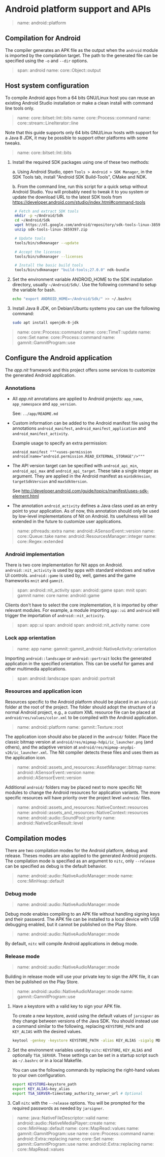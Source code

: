 # Android platform support and APIs

> name: android::platform

## Compilation for Android

The compiler generates an APK file as the output when the `android`
module is imported by the compilation target. The path to the generated
file can be specified using the `-o` and `--dir` options.

> span: android
> name: core::Object::output

## Host system configuration

To compile Android apps from a 64 bits GNU/Linux host you can reuse an existing Android Studio
installation or make a clean install with command line tools only.

> name: core::bitset::Int::bits
> name: core::Process::command
> name: core::stream::LineIterator::line

Note that this guide supports only 64 bits GNU/Linux hosts with support for a Java 8 JDK,
it may be possible to support other platforms with some tweaks.

> name: core::bitset::Int::bits

1. Install the required SDK packages using one of these two methods:

   a.	Using Android Studio, open `Tools > Android > SDK Manager`, in the SDK Tools tab,
   install "Android SDK Build-Tools", CMake and NDK.

   b.	From the command line, run this script for a quick setup without Android Studio.
   You will probably need to tweak it to you system or update the download URL
   to the latest SDK tools from https://developer.android.com/studio/index.html#command-tools

   ~~~bash
   	# Fetch and extract SDK tools
   	mkdir -p ~/Android/Sdk
   	cd ~/Android/Sdk
   	wget https://dl.google.com/android/repository/sdk-tools-linux-3859397.zip
   	unzip sdk-tools-linux-3859397.zip

   	# Update tools
   	tools/bin/sdkmanager --update

   	# Accept the licenses
   	tools/bin/sdkmanager --licenses

   	# Install the basic build tools
   	tools/bin/sdkmanager "build-tools;27.0.0" ndk-bundle
   ~~~

2. Set the environment variable ANDROID_HOME to the SDK installation directory, usually `~/Android/Sdk/`.
   Use the following command to setup the variable for bash.

   ~~~bash
   echo "export ANDROID_HOME=~/Android/Sdk/" >> ~/.bashrc
   ~~~

3. Install Java 8 JDK, on Debian/Ubuntu systems you can use the following command:

   ~~~bash
   sudo apt install openjdk-8-jdk
   ~~~

> name: core::Process::command
> name: core::TimeT::update
> name: core::Set
> name: core::Process::command
> name: gamnit::GamnitProgram::use

## Configure the Android application

The _app.nit_ framework and this project offers some services to
customize the generated Android application.

### Annotations

* All _app.nit_ annotations are applied to Android projects:
  `app_name`, `app_namespace` and `app_version`.

  See: `../app/README.md`

* Custom information can be added to the Android manifest file
  using the annotations `android_manifest`, `android_manifest_application`
  and `android_manifest_activity`.

  Example usage to specify an extra permission:

  ~~~
  android_manifest """<uses-permission android:name="android.permission.READ_EXTERNAL_STORAGE"/>"""
  ~~~

* The API version target can be specified with `android_api_min`,
  `android_api_max` and `android_api_target`. These take a single
  integer as argument. They are applied in the Android manifest as
  `minSdkVesion`, `targetSdkVersion` and `maxSdkVersion`.

  See http://developer.android.com/guide/topics/manifest/uses-sdk-element.html

* The annotation `android_activity` defines a Java class used as an
  entry point to your application. As of now, this annotation should
  only be used by low-level implementations of Nit on Android.
  Its usefulness will be extended in the future to customize user applications.

> name: pthreads::extra
> name: android::ASensorEvent::version
> name: core::Queue::take
> name: android::ResourcesManager::integer
> name: core::Regex::extended

### Android implementation

There is two core implementation for Nit apps on Android.
`android::nit_activity` is used by apps with standard windows and native UI controls.
`android::game` is used by, well, games and the game frameworks `mnit` and `gamnit`.

> span: android::nit_activity
> span: android::game
> span: mnit
> span: gamnit
> name: core
> name: android::game

Clients don't have to select the core implementation, it is imported by other relevant modules.
For example, a module importing `app::ui` and `android` will trigger the importation of `android::nit_activity`.

> span: app::ui
> span: android
> span: android::nit_activity
> name: core

### Lock app orientation

> name: app
> name: gamnit::gamnit_android::NativeActivity::orientation

Importing `android::landscape` or `android::portrait` locks the generated
application in the specified orientation. This can be useful for games and
other multimedia applications.

> span: android::landscape
> span: android::portrait

### Resources and application icon

Resources specific to the Android platform should be placed in an `android/` folder at the root of the project.
The folder should adopt the structure of a normal Android project, e.g., a custom XML resource file can be placed
at `android/res/values/color.xml` to be compiled with the Android application.

> name: android::platform
> name: gamnit::Texture::root

The application icon should also be placed in the `android/` folder.
Place the classic bitmap version at `android/res/mipmap-hdpi/ic_launcher.png` (and others),
and the adaptive version at `android/res/mipmap-anydpi-v26/ic_launcher.xml`.
The Nit compiler detects these files and uses them as the application icon.

> name: android::assets_and_resources::AssetManager::bitmap
> name: android::ASensorEvent::version
> name: android::ASensorEvent::version

Additional `android/` folders may be placed next to more specific Nit modules to change the Android resources
for application variants. The more specific resources will have priority over the project level `android/` files.

> name: android::assets_and_resources::NativeContext::resources
> name: android::assets_and_resources::NativeContext::resources
> name: android::audio::SoundPool::priority
> name: android::NativeScanResult::level

## Compilation modes

There are two compilation modes for the Android platform, debug and release.
Theses modes are also applied to the generated Android projects.
The compilation mode is specified as an argument to `nitc`, only
`--release` can be specified as debug is the default behavior.

> name: android::audio::NativeAudioManager::mode
> name: core::MinHeap::default

### Debug mode

> name: android::audio::NativeAudioManager::mode

Debug mode enables compiling to an APK file without handling signing keys
and their password. The APK file can be installed to a local device with
USB debugging enabled, but it cannot be published on the Play Store.

> name: android::audio::NativeAudioManager::mode

By default, `nitc` will compile Android applications in debug mode.

### Release mode

> name: android::audio::NativeAudioManager::mode

Building in release mode will use your private key to sign the
APK file, it can then be published on the Play Store.

> name: android::audio::NativeAudioManager::mode
> name: gamnit::GamnitProgram::use

1. Have a keystore with a valid key to sign your APK file.

   To create a new keystore, avoid using the default values of `jarsigner`
   as they change between versions of the Java SDK. You should instead use a
   command similar to the following, replacing `KEYSTORE_PATH` and `KEY_ALIAS`
   with the desired values.

   ~~~bash
   keytool -genkey -keystore KEYSTORE_PATH -alias KEY_ALIAS -sigalg MD5withRSA -keyalg RSA -keysize 1024 -validity 10000
   ~~~

2. Set the environment variables used by `nitc`: `KEYSTORE`, `KEY_ALIAS` and
   optionally `TSA_SERVER`. These settings can be set in a startup script such as
   `~/.bashrc` or in a local Makefile.

   You can use the following commands by replacing the right-hand values
   to your own configuration.

   ~~~bash
   export KEYSTORE=keystore_path
   export KEY_ALIAS=key_alias
   export TSA_SERVER=timestamp_authority_server_url # Optional
   ~~~

3. Call `nitc` with the `--release` options. You will be prompted for the
   required passwords as needed by `jarsigner`.

> name: java::NativeFileDescriptor::valid
> name: android::audio::NativeMediaPlayer::create
> name: core::MinHeap::default
> name: core::MapRead::values
> name: gamnit::GamnitProgram::use
> name: core::Process::command
> name: android::Extra::replacing
> name: core::Set
> name: gamnit::GamnitProgram::use
> name: android::Extra::replacing
> name: core::MapRead::values

